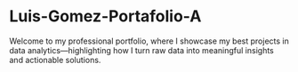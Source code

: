 # Luis-Gomez-Portafolio-A
Welcome to my professional portfolio, where I showcase my best projects in data analytics—highlighting how I turn raw data into meaningful insights and actionable solutions.
